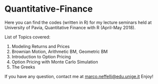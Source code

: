 # Quantitative-Finance
Here you can find the codes (written in R) for my lecture seminars held at University of Pavia, Quantitative Finance with R (April-May 2018). 

List of Topics covered:
1. Modeling Returns and Prices
2. Brownian Motion, Arithmetic BM, Geometric BM
3. Introduction to Option Pricing
4. Option Pricing with Monte Carlo Simulation
5. The Greeks

If you have any question, contact me at marco.neffelli@edu.unige.it
Enjoy!
